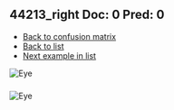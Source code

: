 ## 44213_right Doc: 0 Pred: 0
- [Back to confusion matrix](https://github.com/juliandewit/kaggle_retinopathy/blob/master/matrix.md)
- [Back to list](https://github.com/juliandewit/kaggle_retinopathy/blob/master/lists/00/list.md)
- [Next example in list](https://github.com/juliandewit/kaggle_retinopathy/blob/master/lists/00/44/44215_left.md)

![Eye](https://retinopaty.blob.core.windows.net/size1024/44213_right_0.jpeg)

### 

![Eye]()
